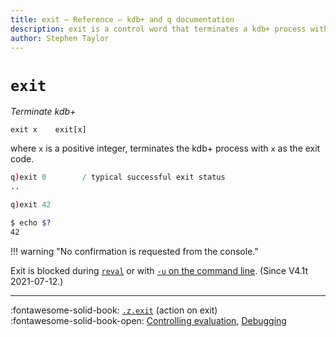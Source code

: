 ```yaml
---
title: exit – Reference – kdb+ and q documentation
description: exit is a control word that terminates a kdb+ process with a specified exit code.
author: Stephen Taylor
---
```

# `exit`




_Terminate kdb+_

```syntax
exit x    exit[x]
```

where `x` is a positive integer, terminates the kdb+ process with `x` as the exit code.

```q
q)exit 0        / typical successful exit status
..

q)exit 42
```
```bash
$ echo $?
42
```

!!! warning "No confirmation is requested from the console."

Exit is blocked during [`reval`](eval.md#reval) or with [`-u` on the command line](../basics/cmdline.md#-u-disable-syscmds). (Since V4.1t 2021-07-12.)

----

:fontawesome-solid-book: 
[`.z.exit`](dotz.md#zexit-action-on-exit) (action on exit) 
<br>
:fontawesome-solid-book-open: 
[Controlling evaluation](../basics/control.md), 
[Debugging](../basics/debug.md)

